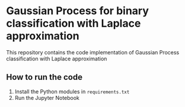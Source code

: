 # Gaussian Process for binary classification with Laplace approximation

This repository contains the code implementation of Gaussian Process classification with Laplace approximation

## How to run the code
1) Install the Python modules in ```requirements.txt```
2) Run the Jupyter Notebook